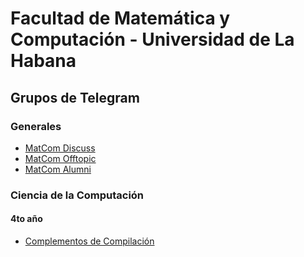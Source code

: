 # Facultad de Matemática y Computación - Universidad de La Habana

## Grupos de Telegram

### Generales

- [MatCom Discuss](https://t.me/matcomuh)
- [MatCom Offtopic](https://t.me/matcomofftopic)
- [MatCom Alumni](https://t.me/matcom_alumni)

### Ciencia de la Computación 

#### 4to año

- [Complementos de Compilación](https://t.me/joinchat/UkbXobIGtxDoZRn3)

